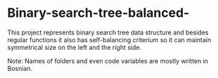 # Binary-search-tree-balanced-

This project represents binary search tree data structure and besides regular functions 
it also has self-balancing criterium so it can maintain symmetrical size on the left and the right side.

Note: Names of folders and even code variables are mostly written in Bosnian.
